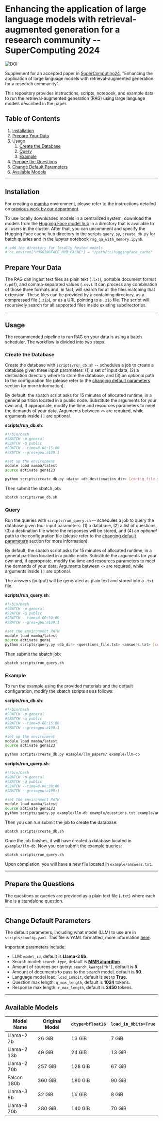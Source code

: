 # Enhancing the application of large language models with retrieval-augmented generation for a research community -- SuperComputing 2024
[![DOI](https://zenodo.org/badge/DOI/10.5281/zenodo.13363087.svg)](https://doi.org/10.5281/zenodo.13363087)

Supplement for an accepted paper in [SuperComputing24](https://sc24.supercomputing.org/),
"Enhancing the application of large language models with retrieval-augmented generation for a research community".

This repository provides instructions, scripts, notebook, and example data to run
the retrieval-augmented generation (RAG) using large language models described in
the paper.

## Table of Contents
1. [Installation](#installation)
2. [Prepare Your Data](#prepare-your-data)
3. [Usage](#usage)
   1. [Create the Database](#create-the-database)
   2. [Query](#query)
   3. [Example](#example)
4. [Prepare the Questions](#prepare-the-questions)
5. [Change Default Parameters](#change-default-parameters)
6. [Available Models](#available-models)

---

## Installation

For creating a [mamba](https://mamba.readthedocs.io/en/latest/) environment, please
refer to the instructions detailed on [previous work by our department](https://github.com/jackfrost1411/HUST23-SC23-LLMs/tree/master?tab=readme-ov-file#installation-steps).

To use locally downloaded models in a centralized system, download the models from the
[Hugging Face model hub](https://huggingface.co/models) in a directory that is
available to all users in the cluster.
After that, you can uncomment and specify the Hugging Face cache hub directory in
the scripts `query.py`, `create_db.py` for batch queries and in the jupyter notebook
`rag_qa_with_memory.ipynb`.
   
```python {.numberLines startFrom="25"}
# add the directory for locally hosted models
# os.environ["HUGGINGFACE_HUB_CACHE"] = "/path/to/huggingface_cache"
```

## Prepare Your Data
The RAG can ingest text files as plain text (`.txt`), portable document format
(`.pdf`), and comma-separated values (`.csv`).
It can process any combination of those three formats and, in fact, will search
for all the files matching that extension.
These files can be provided by a containing directory, as a compressed file
(`.zip`), or as a URL pointing to a `.zip` file.
The script will recursively search for all supported files inside existing
subdirectories.

---

## Usage

The recommended pipeline to run RAG on your data is using a batch scheduler.
The workflow is divided into two steps.

### Create the Database

Create the database with `scripts/run_db.sh` -- schedules a job to create a
database given three input parameters: (1) a set of input data, (2) a destination
directory where to store the database, and (3) an *optional* path to the
configuration file (please refer to the [changing default parameters](#change-default-parameters)
section for more information).

By default, the sbatch script asks for 15 minutes of allocated runtime, in a general
partition located in a public node.
Substitute the arguments for your own and, if appropriate, modify the time and
resources parameters to meet the demands of your data.
Arguments between `<>` are required, while arguments inside `[]` are optional.

**scripts/run_db.sh**:
```bash {.numberLines}
#!/bin/bash
#SBATCH -p general
#SBATCH -q public
#SBATCH --time=0-00:15:00
#SBATCH --gres=gpu:a100:1

#set up the environment
module load mamba/latest
source activate genai23

python scripts/create_db.py <data> <db_destionation_dir> [config_file.yaml]
```

Then submit the sbatch job:
```bash {.numberLines}
sbatch scripts/run_db.sh
```

### Query

Run the queries with `scripts/run_query.sh` -- schedules a job to query the
database given four input parameters: (1) a database, (2) a list of questions,
(3) a destination file where the responses will be stored, and (4) an *optional*
path to the configuration file (please refer to the
[changing default parameters](#change-default-parameters) section for more
information).

By default, the sbatch script asks for 15 minutes of allocated runtime, in a general
partition located in a public node.
Substitute the arguments for your own and, if appropriate, modify the time and
resources parameters to meet the demands of your data.
Arguments between `<>` are required, while arguments inside `[]` are optional.

The answers (output) will be generated as plain text and stored into a `.txt` file.

**scripts/run_query.sh**:
```bash {.numberLines}
#!/bin/bash
#SBATCH -p general
#SBATCH -q public
#SBATCH --time=0-00:30:00
#SBATCH --gres=gpu:a100:1

#set the environment PATH
module load mamba/latest
source activate genai
python scripts/query.py <db_dir> <questions_file.txt> <answers.txt> [config_file.yaml]
```

Then submit the sbatch job:
```bash {.numberLines}
sbatch scripts/run_query.sh
```

### Example

To run the example using the provided materials and the default configuration,
modify the sbatch scripts as as follows:

**scripts/run_db.sh**:
```bash {.numberLines}
#!/bin/bash
#SBATCH -p general
#SBATCH -q public
#SBATCH --time=0-00:15:00
#SBATCH --gres=gpu:a100:1

#set up the environment
module load mamba/latest
source activate genai23

python scripts/create_db.py example/llm_papers/ example/llm-db
```
**scripts/run_query.sh**:
```bash {.numberLines}
#!/bin/bash
#SBATCH -p general
#SBATCH -q public
#SBATCH --time=0-00:30:00
#SBATCH --gres=gpu:a100:1

#set the environment PATH
module load mamba/latest
source activate genai23
python scripts/query.py example/llm-db example/questions.txt example/answers.txt
```

Then you can run submit the job to create the database:
```bash {.numberLines}
sbatch scripts/create_db.sh
```

Once the job finishes, it will have created a database located in `example/llm-db`.
Now you can submit the example queries:
```bash {.numberLines}
sbatch scripts/run_query.sh
```

Upon completion, you will have a new file located in `example/answers.txt`.

---

## Prepare the Questions
The questions or queries are provided as a plain text file (`.txt`) where each
line is a standalone question.

---

## Change Default Parameters
The default parameters, including what model (LLM) to use are in `scripts/config.yaml`.
This file is YAML formatted, more information [here](https://yaml.org/).

Important parameters include:

- LLM: `model_id`, default is **Llama-3 8b**.
- Search model: `search_type`, default is [**MMR algorithm**](https://python.langchain.com/docs/modules/model_io/prompts/example_selector_types/mmr).
- Amount of sources per query: `search_kwargs["k"]`, default is **5**.
- Amount of documents to pass to the search model, default is **50**.
- Language model load: `load_in8bit`, default is set to **True**.
- Question max length: `q_max_length`, default is **1024** tokens.
- Response max length: `r_max_length`, default is **2450** tokens.

---

## Available Models

| Model Name   | Original Model | `dtype=bfloat16` | `load_in_8bits=True` |
|--------------|----------------|------------------|----------------------|
| Llama-2 7b   | 26 GiB         | 13 GiB           | 7 GiB                |
| Llama-2 13b  | 49 GiB         | 24 GiB           | 13 GiB               |
| Llama-2 70b  | 257 GiB        | 128 GiB          | 67 GiB               |
| Falcon 180b  | 360 GiB        | 180 GiB          | 90 GiB               |
| Llama-3 8b   | 32 GiB         | 16 GiB           | 8 GiB                |
| Llama-8 70b  | 280 GiB        | 140 GiB          | 70 GiB               |

